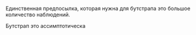 Единственная предпосылка, которая нужна для бутстрапа это большое количество наблюдений. 

Бутстрап это ассимптотическа